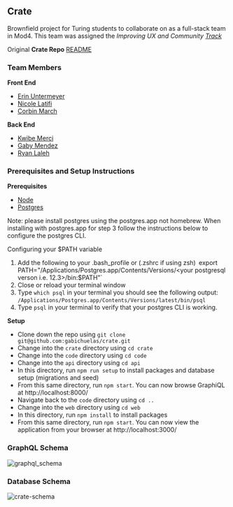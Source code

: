 ## Crate

Brownfield project for Turing students to collaborate on as a full-stack team in Mod4. This team was assigned the _Improving UX and Community [Track](https://mod4.turing.io/projects/crate/crate_project_tracks.html)_

Original **Crate Repo** [README](https://github.com/turingschool/Crate)

### Team Members
**Front End**
* [Erin Untermeyer](https://github.com/ErinUntermeyer)
* [Nicole Latifi](https://github.com/NicoleLatifi)
* [Corbin March](https://github.com/MarchCorbin)

**Back End**
* [Kwibe Merci](https://github.com/jKwibe)
* [Gaby Mendez](https://github.com/gabichuelas)
* [Ryan Laleh](https://github.com/RyN21)

### Prerequisites and Setup Instructions
**Prerequisites**
  - [Node](https://treehouse.github.io/installation-guides/mac/node-mac.html)
  - [Postgres](https://postgresapp.com/)

Note: please install postgres using the postgres.app not homebrew. When installing with postgres.app for step 3 follow the instructions below to configure the postgres CLI.

Configuring your $PATH variable
1. Add the following to your .bash_profile or (.zshrc if using zsh)`
`export PATH="/Applications/Postgres.app/Contents/Versions/<your postgresql verson i.e. 12.3>/bin:$PATH"`
2. Close or reload your terminal window
3. Type `which psql` in your terminal you should see the following output:
`/Applications/Postgres.app/Contents/Versions/latest/bin/psql`
4. Type `psql` in your terminal to verify that your postgres CLI is working.

**Setup**
- Clone down the repo using `git clone git@github.com:gabichuelas/crate.git`
- Change into the `crate` directory using `cd crate`
- Change into the `code` directory using `cd code`
- Change into the `api` directory using `cd api`
- In this directory, run `npm run setup` to install packages and database setup (migrations and seed)
- From this same directory, run `npm start`. You can now browse GraphiQL at http://localhost:8000/
- Navigate back to the `code` directory using `cd ..`
- Change into the `web` directory using `cd web`
- In this directory, run `npm install` to install packages
- From this same directory, run `npm start`. You can now view the application from your browser at http://localhost:3000/

### GraphQL Schema
![graphql_schema](https://user-images.githubusercontent.com/62727545/95487041-cf571300-0961-11eb-9728-bf0bf1b76931.png)
### Database Schema
![crate-schema](https://user-images.githubusercontent.com/46441816/95492567-82bb0a00-0958-11eb-8c95-4095aa0c93a3.png)
